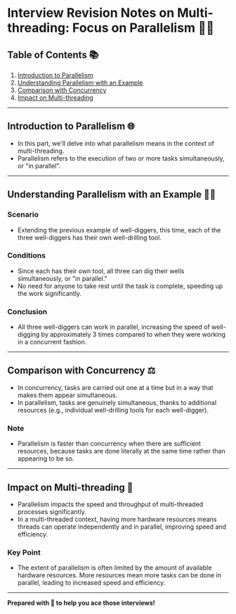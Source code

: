 # Interview Revision Notes on Multi-threading: Focus on Parallelism 🧵💨

## Table of Contents 📚
1. [Introduction to Parallelism](#introduction-to-parallelism-🌐)
2. [Understanding Parallelism with an Example](#understanding-parallelism-with-an-example-👷‍♂️)
3. [Comparison with Concurrency](#comparison-with-concurrency-⚖️)
4. [Impact on Multi-threading](#impact-on-multi-threading-🔨)

---

## Introduction to Parallelism 🌐
- In this part, we'll delve into what parallelism means in the context of multi-threading.
- Parallelism refers to the execution of two or more tasks simultaneously, or "in parallel".

---

## Understanding Parallelism with an Example 👷‍♂️

### Scenario
- Extending the previous example of well-diggers, this time, each of the three well-diggers has their own well-drilling tool.

### Conditions
- Since each has their own tool, all three can dig their wells simultaneously, or "in parallel."
- No need for anyone to take rest until the task is complete, speeding up the work significantly.

### Conclusion
- All three well-diggers can work in parallel, increasing the speed of well-digging by approximately 3 times compared to when they were working in a concurrent fashion.

---

## Comparison with Concurrency ⚖️

- In concurrency, tasks are carried out one at a time but in a way that makes them appear simultaneous.
- In parallelism, tasks are genuinely simultaneous, thanks to additional resources (e.g., individual well-drilling tools for each well-digger).
  
### Note
- Parallelism is faster than concurrency when there are sufficient resources, because tasks are done literally at the same time rather than appearing to be so.

---

## Impact on Multi-threading 🔨

- Parallelism impacts the speed and throughput of multi-threaded processes significantly.
- In a multi-threaded context, having more hardware resources means threads can operate independently and in parallel, improving speed and efficiency.

### Key Point
- The extent of parallelism is often limited by the amount of available hardware resources. More resources mean more tasks can be done in parallel, leading to increased speed and efficiency.

---

**Prepared with 💖 to help you ace those interviews!**
